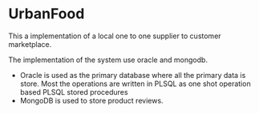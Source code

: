 # UrbanFood

This a implementation of a local one to one
supplier to customer marketplace. 

The implementation
of the system use oracle and mongodb.

- Oracle is used as the primary database where all the primary data is store. 
Most the operations are written in PLSQL as one shot operation based PLSQL stored procedures
- MongoDB is used to store product reviews.